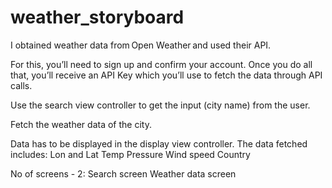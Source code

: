 # weather_storyboard

I obtained weather data from Open Weather and used their API. 

For this, you’ll need to sign up and confirm your account. Once you do all that, you’ll receive an API Key which you’ll use to fetch the data through API calls. 

Use the search view controller to get the input (city name) from the user. 

Fetch the weather data of the city. 

Data has to be displayed in the display view controller. 
The data fetched includes:
Lon and Lat 
Temp 
Pressure 
Wind speed 
Country 

No of screens - 2:
Search screen 
Weather data screen 
